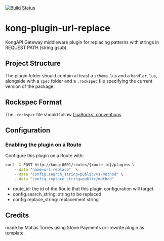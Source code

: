 [![Build Status](https://travis-ci.org/torresmat/kong-plugin-url-replace.svg?branch=master)](https://travis-ci.org/torresmat/kong-plugin-url-replace)

# kong-plugin-url-replace

KongAPI Gateway middleware plugin for replacing patterns with strings in REQUEST PATH (string.gsub).

## Project Structure

The plugin folder should contain at least a `schema.lua` and a `handler.lua`, alongside with a `spec` folder and a `.rockspec` file specifying the current version of the package.

## Rockspec Format

The `.rockspec` file should follow [LuaRocks' conventions](https://github.com/luarocks/luarocks/wiki/Rockspec-format)

## Configuration

### Enabling the plugin on a Route

Configure this plugin on a Route with:

```bash
curl -X POST http://kong:8001/routes/{route_id}/plugins \
    --data "name=url-replace"  \
    --data "config.search_string=public/v1/method" \
    --data "config.replace_string=public/method"
```

- route_id: the id of the Route that this plugin configuration will target.
- config.search_string: string to be replaced
- config.replace_string: replacement string

## Credits

made by Matías Torres using Stone Payments url-rewrite plugin as template.
